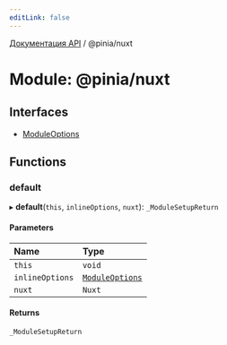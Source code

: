```yaml
---
editLink: false
---
```


[Документация API](../index.md) / @pinia/nuxt

# Module: @pinia/nuxt

## Interfaces

- [ModuleOptions](../interfaces/pinia_nuxt.ModuleOptions.md)

## Functions

### default

▸ **default**(`this`, `inlineOptions`, `nuxt`): `_ModuleSetupReturn`

#### Parameters

| Name | Type |
| :------ | :------ |
| `this` | `void` |
| `inlineOptions` | [`ModuleOptions`](../interfaces/pinia_nuxt.ModuleOptions.md) |
| `nuxt` | `Nuxt` |

#### Returns

`_ModuleSetupReturn`
